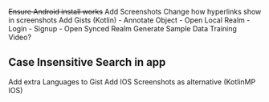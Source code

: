 ~~Ensure Android install works~~
Add Screenshots
Change how hyperlinks show in screenshots
Add Gists (Kotlin)
    - Annotate Object
    - Open Local Realm
    - Login
    - Signup
    - Open Synced Realm
Generate Sample Data
Training Video?

Case Insensitive Search in app
------

Add extra Languages to Gist
Add IOS Screenshots as alternative (KotlinMP IOS)
